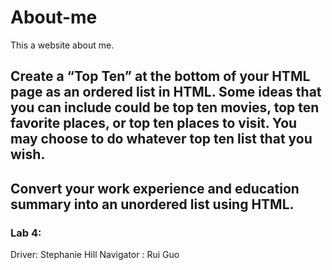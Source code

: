 # About-me

This a website about me.

## Create a “Top Ten” at the bottom of your HTML page as an ordered list in HTML. Some ideas that you can include could be top ten movies, top ten favorite places, or top ten places to visit. You may choose to do whatever top ten list that you wish.

## Convert your work experience and education summary into an unordered list using HTML.

### Lab 4:
Driver: Stephanie Hill
Navigator : Rui Guo